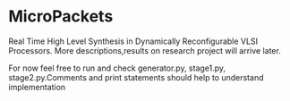 # MicroPackets

Real Time High Level Synthesis in Dynamically Reconfigurable VLSI Processors. More descriptions,results on research project will arrive later.

For now feel free to run and check generator.py, stage1.py, stage2.py.Comments and print statements should help to understand implementation


